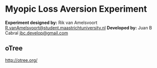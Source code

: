 # Myopic Loss Aversion Experiment

**Experiment designed by:** Rik van Amelsvoort <R.vanAmelsvoort@student.maastrichtuniversity.nl>
**Developed by:** Juan B Cabral <jbc.develop@gmail.com>

## oTree

http://otree.org/


